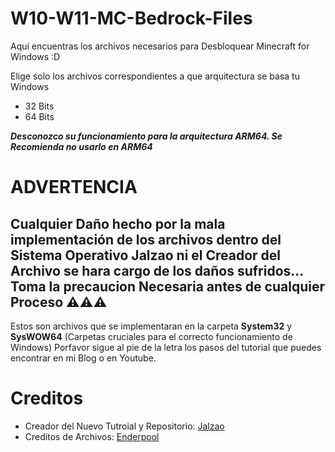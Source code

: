 # W10-W11-MC-Bedrock-Files
Aquí encuentras los archivos necesarios para Desbloquear Minecraft for Windows :D

Elige solo los archivos correspondientes a que arquitectura se basa tu Windows

- 32 Bits
- 64 Bits
  
***Desconozco su funcionamiento para la arquitectura ARM64. Se Recomienda no usarlo en ARM64***

# ADVERTENCIA
## Cualquier Daño hecho por la mala implementación de los archivos dentro del Sistema Operativo Jalzao ni el Creador del Archivo se hara cargo de los daños sufridos... Toma la precaucion Necesaria antes de cualquier Proceso ⚠⚠⚠
Estos son archivos que se implementaran en la carpeta **System32** y **SysWOW64** (Carpetas cruciales para el correcto funcionamiento de Windows) Porfavor sigue al pie de la letra los pasos del tutorial que puedes encontrar en mi Blog o en Youtube.

# Creditos
- Creador del Nuevo Tutroial y Repositorio: [Jalzao](https://github.com/Jalzao)
- Creditos de Archivos: [Enderpool](https://www.youtube.com/@Sr-Pool)
